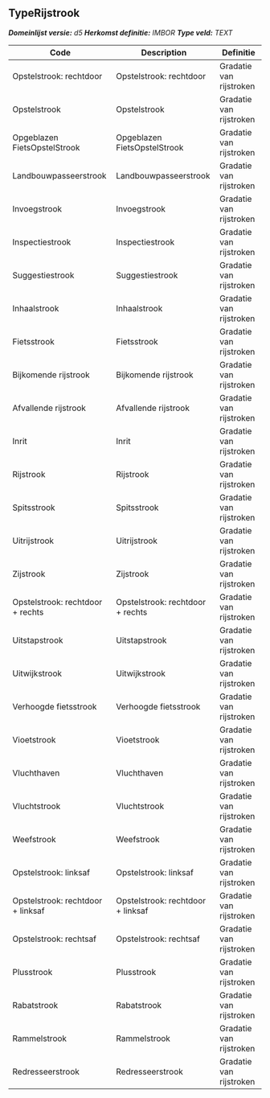 ﻿## TypeRijstrook

*__Domeinlijst versie:__ d5*
*__Herkomst definitie:__ IMBOR*
*__Type veld:__ TEXT*

|__Code__ |__Description__ |__Definitie__	|
|	---	|	---	|   ---	| 
| Opstelstrook: rechtdoor | Opstelstrook: rechtdoor | Gradatie van rijstroken |
| Opstelstrook | Opstelstrook | Gradatie van rijstroken |
| Opgeblazen FietsOpstelStrook | Opgeblazen FietsOpstelStrook | Gradatie van rijstroken |
| Landbouwpasseerstrook | Landbouwpasseerstrook | Gradatie van rijstroken |
| Invoegstrook | Invoegstrook | Gradatie van rijstroken |
| Inspectiestrook | Inspectiestrook | Gradatie van rijstroken |
| Suggestiestrook | Suggestiestrook | Gradatie van rijstroken |
| Inhaalstrook | Inhaalstrook | Gradatie van rijstroken |
| Fietsstrook | Fietsstrook | Gradatie van rijstroken |
| Bijkomende rijstrook | Bijkomende rijstrook | Gradatie van rijstroken |
| Afvallende rijstrook | Afvallende rijstrook | Gradatie van rijstroken |
| Inrit | Inrit | Gradatie van rijstroken |
| Rijstrook | Rijstrook | Gradatie van rijstroken |
| Spitsstrook | Spitsstrook | Gradatie van rijstroken |
| Uitrijstrook | Uitrijstrook | Gradatie van rijstroken |
| Zijstrook | Zijstrook | Gradatie van rijstroken |
| Opstelstrook: rechtdoor + rechts | Opstelstrook: rechtdoor + rechts | Gradatie van rijstroken |
| Uitstapstrook | Uitstapstrook | Gradatie van rijstroken |
| Uitwijkstrook | Uitwijkstrook | Gradatie van rijstroken |
| Verhoogde fietsstrook | Verhoogde fietsstrook | Gradatie van rijstroken |
| Vioetstrook | Vioetstrook | Gradatie van rijstroken |
| Vluchthaven | Vluchthaven | Gradatie van rijstroken |
| Vluchtstrook | Vluchtstrook | Gradatie van rijstroken |
| Weefstrook | Weefstrook | Gradatie van rijstroken |
| Opstelstrook: linksaf | Opstelstrook: linksaf | Gradatie van rijstroken |
| Opstelstrook: rechtdoor + linksaf | Opstelstrook: rechtdoor + linksaf | Gradatie van rijstroken |
| Opstelstrook: rechtsaf | Opstelstrook: rechtsaf | Gradatie van rijstroken |
| Plusstrook | Plusstrook | Gradatie van rijstroken |
| Rabatstrook | Rabatstrook | Gradatie van rijstroken |
| Rammelstrook | Rammelstrook | Gradatie van rijstroken |
| Redresseerstrook | Redresseerstrook | Gradatie van rijstroken |

